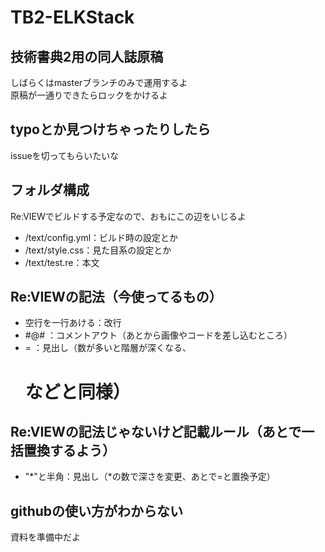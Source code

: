 # TB2-ELKStack  
## 技術書典2用の同人誌原稿
しばらくはmasterブランチのみで運用するよ  
原稿が一通りできたらロックをかけるよ  

## typoとか見つけちゃったりしたら
issueを切ってもらいたいな

## フォルダ構成
Re:VIEWでビルドする予定なので、おもにこの辺をいじるよ
* /text/config.yml：ビルド時の設定とか
* /text/style.css：見た目系の設定とか
* /text/test.re：本文

## Re:VIEWの記法（今使ってるもの）
* 空行を一行あける：改行
* #@# ：コメントアウト（あとから画像やコードを差し込むところ）
* = ：見出し（数が多いと階層が深くなる、<h1>などと同様）

## Re:VIEWの記法じゃないけど記載ルール（あとで一括置換するよう）
* "*"と半角：見出し（*の数で深さを変更、あとで=と置換予定）

## githubの使い方がわからない
資料を準備中だよ

